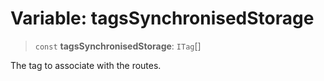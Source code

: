 # Variable: tagsSynchronisedStorage

> `const` **tagsSynchronisedStorage**: `ITag`[]

The tag to associate with the routes.
